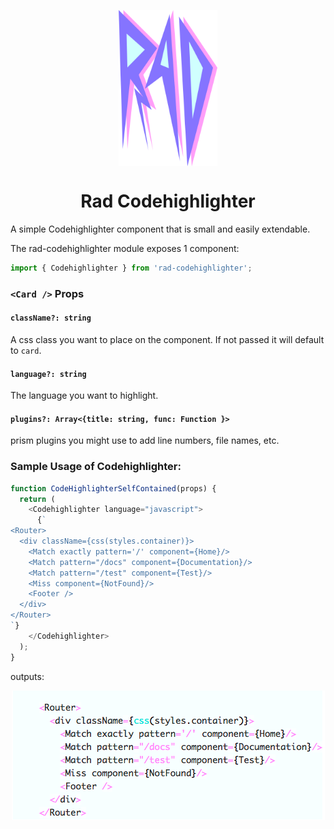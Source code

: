 <p align="center">
  <img align="center" src="./../../assets/RAD.png" height="250"/>
</p>
<h1 align="center">Rad Codehighlighter</h1>

A simple Codehighlighter component that is small and easily extendable.


The rad-codehighlighter module exposes 1 component:
```js
import { Codehighlighter } from 'rad-codehighlighter';
```
### `<Card />` Props

#### `className?: string`
A css class you want to place on the component. If not passed it will
default to `card`.

#### `language?: string`
The language you want to highlight.

#### `plugins?: Array<{title: string, func: Function }>`
prism plugins you might use to add line numbers, file names, etc.


### Sample Usage of Codehighlighter:
```js
function CodeHighlighterSelfContained(props) {
  return (
    <Codehighlighter language="javascript">
      {`
<Router>
  <div className={css(styles.container)}>
    <Match exactly pattern='/' component={Home}/>
    <Match pattern="/docs" component={Documentation}/>
    <Match pattern="/test" component={Test}/>
    <Miss component={NotFound}/>
    <Footer />
  </div>
</Router>
`}
    </Codehighlighter>
  );
}
```


outputs:
<p align="center">
  <img src="assets/codehighlighter.png"/>
</p>

